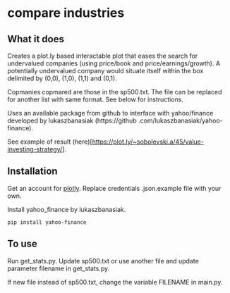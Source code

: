 # compare industries

## What it does

Creates a plot.ly based interactable plot that eases the search
for undervalued companies (using price/book and
price/earnings/growth). A potentially undervalued company would
situate itself within the box delimited by (0,0), (1,0), (1,1) and
(0,1).

Copmanies copmared are those in the sp500.txt. The file can be
replaced for another list with same format. See below for instructions.

Uses an available package from github to interface with yahoo/finance
 developed by lukaszbanasiak (https://github
 .com/lukaszbanasiak/yahoo-finance).

See example of result (here)[https://plot.ly/~sobolevski.a/45/value-investing-strategy/].

## Installation

Get an account for [plotly](https://plot.ly). Replace credentials
.json.example file with your own.

Install yahoo_finance by lukaszbanasiak.
```
pip install yahoo-finance
```

## To use

Run get_stats.py. Update sp500.txt or use another file and update
parameter filename in get_stats.py.

If new file instead of sp500.txt, change the variable FILENAME in
main.py.